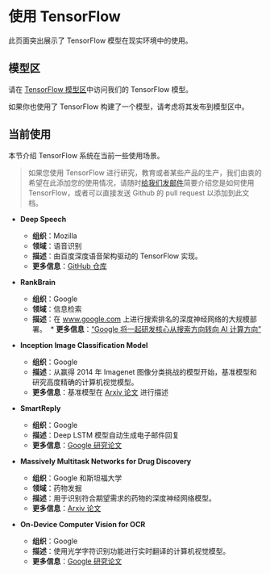 # 使用 TensorFlow

此页面突出展示了 TensorFlow 模型在现实环境中的使用。


## 模型区

请在 [TensorFlow 模型区](https://github.com/tensorflow/models)中访问我们的 TensorFlow 模型。

如果你也使用了 TensorFlow 构建了一个模型，请考虑将其发布到模型区中。


## 当前使用

本节介绍 TensorFlow 系统在当前一些使用场景。

> 如果您使用 TensorFlow 进行研究，教育或者某些产品的生产，我们由衷的希望在此添加您的使用情况，请随时[给我们发邮件](mailto:usecases@tensorflow.org)简要介绍您是如何使用 TensorFlow，或者可以直接发送 Github 的 pull request 以添加到此文档。

* **Deep Speech**
  * **组织**：Mozilla
  * **领域**：语音识别
  * **描述**：由百度深度语音架构驱动的 TensorFlow 实现。
  * **更多信息**：[GitHub 仓库](https://github.com/mozilla/deepspeech)

* **RankBrain**
  * **组织**：Google
  * **领域**：信息检索
  * **描述**：在 www.google.com 上进行搜索排名的深度神经网络的大规模部署。
  * **更多信息**：[“Google 将一起研发核心从搜索方向转向 AI 计算方向”](http://www.bloomberg.com/news/articles/2015-10-26/google-turning-its-lucrative-web-search-over-to-ai-machines)


* **Inception Image Classification Model**
  * **组织**：Google
  * **描述**：从赢得 2014 年 Imagenet 图像分类挑战的模型开始，基准模型和研究高度精确的计算机视觉模型。
  * **更多信息**：基准模型在 [Arxiv 论文](http://arxiv.org/abs/1409.4842) 进行描述

* **SmartReply**
  * **组织**：Google
  * **描述**：Deep LSTM 模型自动生成电子邮件回复
  * **更多信息**：[Google 研究论文](http://googleresearch.blogspot.com/2015/11/computer-respond-to-this-email.html)


* **Massively Multitask Networks for Drug Discovery**
  * **组织**：Google 和斯坦福大学
  * **领域**：药物发掘
  * **描述**：用于识别符合期望需求的药物的深度神经网络模型。
  * **更多信息**：[Arxiv 论文](http://arxiv.org/abs/1502.02072)

* **On-Device Computer Vision for OCR**
  * **组织**：Google
  * **描述**：使用光学字符识别功能进行实时翻译的计算机视觉模型。
  * **更多信息**：[Google 研究论文](http://googleresearch.blogspot.com/2015/07/how-google-translate-squeezes-deep.html)

